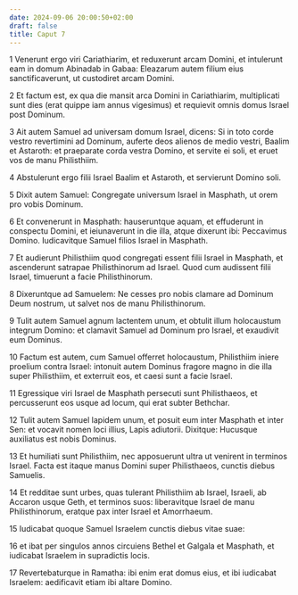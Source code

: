 ```yaml
---
date: 2024-09-06 20:00:50+02:00
draft: false
title: Caput 7
---
```





1 Venerunt ergo viri Cariathiarim, et reduxerunt arcam Domini, et intulerunt eam in domum Abinadab in Gabaa: Eleazarum autem filium eius sanctificaverunt, ut custodiret arcam Domini.

2 Et factum est, ex qua die mansit arca Domini in Cariathiarim, multiplicati sunt dies (erat quippe iam annus vigesimus) et requievit omnis domus Israel post Dominum.

3 Ait autem Samuel ad universam domum Israel, dicens: Si in toto corde vestro revertimini ad Dominum, auferte deos alienos de medio vestri, Baalim et Astaroth: et praeparate corda vestra Domino, et servite ei soli, et eruet vos de manu Philisthiim.

4 Abstulerunt ergo filii Israel Baalim et Astaroth, et servierunt Domino soli.

5 Dixit autem Samuel: Congregate universum Israel in Masphath, ut orem pro vobis Dominum.

6 Et convenerunt in Masphath: hauseruntque aquam, et effuderunt in conspectu Domini, et ieiunaverunt in die illa, atque dixerunt ibi: Peccavimus Domino. Iudicavitque Samuel filios Israel in Masphath.

7 Et audierunt Philisthiim quod congregati essent filii Israel in Masphath, et ascenderunt satrapae Philisthinorum ad Israel. Quod cum audissent filii Israel, timuerunt a facie Philisthinorum.

8 Dixeruntque ad Samuelem: Ne cesses pro nobis clamare ad Dominum Deum nostrum, ut salvet nos de manu Philisthinorum.

9 Tulit autem Samuel agnum lactentem unum, et obtulit illum holocaustum integrum Domino: et clamavit Samuel ad Dominum pro Israel, et exaudivit eum Dominus.

10 Factum est autem, cum Samuel offerret holocaustum, Philisthiim iniere proelium contra Israel: intonuit autem Dominus fragore magno in die illa super Philisthiim, et exterruit eos, et caesi sunt a facie Israel.

11 Egressique viri Israel de Masphath persecuti sunt Philisthaeos, et percusserunt eos usque ad locum, qui erat subter Bethchar.

12 Tulit autem Samuel lapidem unum, et posuit eum inter Masphath et inter Sen: et vocavit nomen loci illius, Lapis adiutorii. Dixitque: Hucusque auxiliatus est nobis Dominus.

13 Et humiliati sunt Philisthiim, nec apposuerunt ultra ut venirent in terminos Israel. Facta est itaque manus Domini super Philisthaeos, cunctis diebus Samuelis.

14 Et redditae sunt urbes, quas tulerant Philisthiim ab Israel, Israeli, ab Accaron usque Geth, et terminos suos: liberavitque Israel de manu Philisthinorum, eratque pax inter Israel et Amorrhaeum.

15 Iudicabat quoque Samuel Israelem cunctis diebus vitae suae:

16 et ibat per singulos annos circuiens Bethel et Galgala et Masphath, et iudicabat Israelem in supradictis locis.

17 Revertebaturque in Ramatha: ibi enim erat domus eius, et ibi iudicabat Israelem: aedificavit etiam ibi altare Domino.

